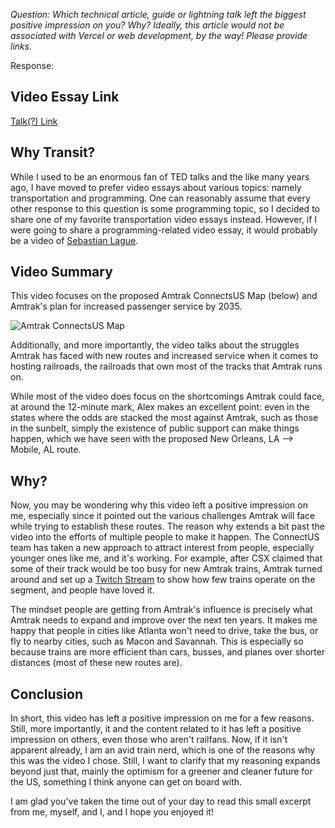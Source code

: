 *Question: Which technical article, guide or lightning talk left the biggest positive impression on you? Why? Ideally, this article would not be associated with Vercel or web development, by the way! Please provide links.*

Response:

## Video Essay Link
[Talk(?) Link](https://www.youtube.com/watch?v=VOoGvFFC78o)

## Why Transit?
While I used to be an enormous fan of TED talks and the like many years ago, I have moved to prefer video essays about various topics: namely transportation and programming. One can reasonably assume that every other response to this question is some programming topic, so I decided to share one of my favorite transportation video essays instead. However, if I were going to share a programming-related video essay, it would probably be a video of [Sebastian Lague](https://www.youtube.com/c/SebastianLague).


## Video Summary
This video focuses on the proposed Amtrak ConnectsUS Map (below) and Amtrak's plan for increased passenger service by 2035.

![Amtrak ConnectsUS Map](https://media.amtrak.com/wp-content/uploads/2021/04/Proposed_Amtrak_Routes_April_2_2021_v4-1536x798.jpg)

Additionally, and more importantly, the video talks about the struggles Amtrak has faced with new routes and increased service when it comes to hosting railroads, the railroads that own most of the tracks that Amtrak runs on.

While most of the video does focus on the shortcomings Amtrak could face, at around the 12-minute mark, Alex makes an excellent point: even in the states where the odds are stacked the most against Amtrak, such as those in the sunbelt, simply the existence of public support can make things happen, which we have seen with the proposed New Orleans, LA --> Mobile, AL route.

## Why?
Now, you may be wondering why this video left a positive impression on me, especially since it pointed out the various challenges Amtrak will face while trying to establish these routes. The reason why extends a bit past the video into the efforts of multiple people to make it happen. The ConnectUS team has taken a new approach to attract interest from people, especially younger ones like me, and it's working. For example, after CSX claimed that some of their track would be too busy for new Amtrak trains, Amtrak turned around and set up a [Twitch Stream](https://twitter.com/AmtrakConnects/status/1511750786686066692) to show how few trains operate on the segment, and people have loved it. 

The mindset people are getting from Amtrak's influence is precisely what Amtrak needs to expand and improve over the next ten years. It makes me happy that people in cities like Atlanta won't need to drive, take the bus, or fly to nearby cities, such as Macon and Savannah. This is especially so because trains are more efficient than cars, busses, and planes over shorter distances (most of these new routes are).

## Conclusion
In short, this video has left a positive impression on me for a few reasons. Still, more importantly, it and the content related to it has left a positive impression on others, even those who aren't railfans. Now, if it isn't apparent already, I am an avid train nerd, which is one of the reasons why this was the video I chose. Still, I want to clarify that my reasoning expands beyond just that, mainly the optimism for a greener and cleaner future for the US, something I think anyone can get on board with.

I am glad you've taken the time out of your day to read this small excerpt from me, myself, and I, and I hope you enjoyed it!